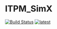 # ITPM_SimX

[![Build Status](https://github.com/V1talyK/ITPM_SimX.jl/actions/workflows/CI.yml/badge.svg?branch=main)](https://github.com/V1talyK/ITPM_SimX.jl/actions/workflows/CI.yml?query=branch%3Amain)
[![latest](https://img.shields.io/badge/docs-latest-blue.svg)](https://github.io/V1talyK/ITPM_SimX.jl/index.html)
